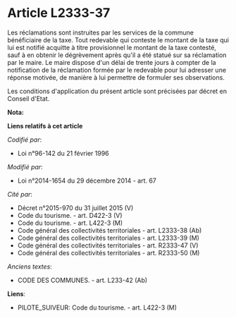 # Article L2333-37

Les réclamations sont instruites par les services de la commune bénéficiaire de la taxe. Tout redevable qui conteste le
montant de la taxe qui lui est notifié acquitte à titre provisionnel le montant de la taxe contesté, sauf à en obtenir le
dégrèvement après qu'il a été statué sur sa réclamation par le maire. Le maire dispose d'un délai de trente jours à compter
de la notification de la réclamation formée par le redevable pour lui adresser une réponse motivée, de manière à lui
permettre de formuler ses observations. 

Les conditions d'application du présent article sont précisées par décret en Conseil d'Etat.

**Nota:**



**Liens relatifs à cet article**

_Codifié par_:

  - Loi n°96-142 du 21 février 1996

_Modifié par_:

  - Loi n°2014-1654 du 29 décembre 2014 - art. 67

_Cité par_:

  - Décret n°2015-970 du 31 juillet 2015 (V)
  - Code du tourisme. - art. D422-3 (V)
  - Code du tourisme. - art. L422-3 (M)
  - Code général des collectivités territoriales - art. L2333-38 (Ab)
  - Code général des collectivités territoriales - art. L2333-39 (M)
  - Code général des collectivités territoriales - art. R2333-47 (V)
  - Code général des collectivités territoriales - art. R2333-50 (M)

_Anciens textes_:

  - CODE DES COMMUNES. - art. L233-42 (Ab)

**Liens**:

  - PILOTE_SUIVEUR: Code du tourisme. - art. L422-3 (M)
